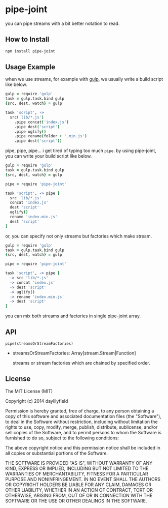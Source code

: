 pipe-joint
==========

you can pipe streams with a bit better notation to read.

How to Install
--------------

```sh
npm install pipe-joint
```

Usage Example
-------------

when we use streams, for example with [gulp](http://gulpjs.com/), we usually
write a build script like below.

```coffeescript
gulp = require 'gulp'
task = gulp.task.bind gulp
{src, dest, watch} = gulp

task 'script', ->
  src('lib/*.js')
    .pipe concat('index.js')
    .pipe dest('script')
    .pipe uglify()
    .pipe rename(folder + '.min.js')
    .pipe dest('script'))
```

pipe, pipe, pipe... i get tired of typing too much ``pipe``. by using
pipe-joint, you can write your build script like below.

```coffeescript
gulp = require 'gulp'
task = gulp.task.bind gulp
{src, dest, watch} = gulp

pipe = require 'pipe-joint'

task 'script', -> pipe [
  src 'lib/*.js'
  concat 'index.js'
  dest 'script'
  uglify()
  rename 'index.min.js'
  dest 'script'
]
```

or, you can specify not only streams but factories which make stream.

```coffeescript
gulp = require 'gulp'
task = gulp.task.bind gulp
{src, dest, watch} = gulp

pipe = require 'pipe-joint'

task 'script', -> pipe [
  -> src 'lib/*.js'
  -> concat 'index.js'
  -> dest 'script'
  -> uglify()
  -> rename 'index.min.js'
  -> dest 'script'
]
```

you can mix both streams and factories in single pipe-joint array.

API
---

``pipe(streamsOrStreamFactories)``

- streamsOrStreamFactories: Array[stream.Stream|Function]

  streams or stream factories which are chained by specified order.

License
-------

The MIT License (MIT)

Copyright (c) 2014 daylilyfield

Permission is hereby granted, free of charge, to any person obtaining a copy of
this software and associated documentation files (the "Software"), to deal in
the Software without restriction, including without limitation the rights to
use, copy, modify, merge, publish, distribute, sublicense, and/or sell copies
of the Software, and to permit persons to whom the Software is furnished to do
so, subject to the following conditions:

The above copyright notice and this permission notice shall be included in all
copies or substantial portions of the Software.

THE SOFTWARE IS PROVIDED "AS IS", WITHOUT WARRANTY OF ANY KIND, EXPRESS OR
IMPLIED, INCLUDING BUT NOT LIMITED TO THE WARRANTIES OF MERCHANTABILITY,
FITNESS FOR A PARTICULAR PURPOSE AND NONINFRINGEMENT. IN NO EVENT SHALL THE
AUTHORS OR COPYRIGHT HOLDERS BE LIABLE FOR ANY CLAIM, DAMAGES OR OTHER
LIABILITY, WHETHER IN AN ACTION OF CONTRACT, TORT OR OTHERWISE, ARISING FROM,
OUT OF OR IN CONNECTION WITH THE SOFTWARE OR THE USE OR OTHER DEALINGS IN THE
SOFTWARE.
